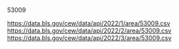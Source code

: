 53009


https://data.bls.gov/cew/data/api/2022/1/area/53009.csv
https://data.bls.gov/cew/data/api/2022/2/area/53009.csv
https://data.bls.gov/cew/data/api/2022/3/area/53009.csv